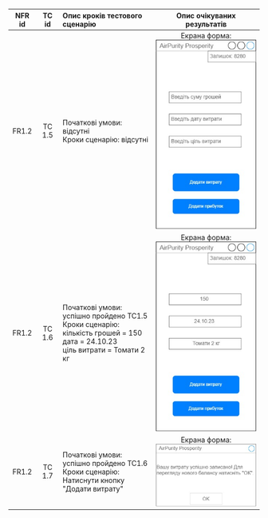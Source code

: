|NFR id|TC id|Опис кроків тестового сценарію|Опис очікуваних результатів|
|:-----:|:-----:|:-----|:-----:|
|FR1.2|TC 1.5|Початкові умови: відсутні<br> Кроки сценарію: відсутні|Екрана форма:<br>![tc1.5](/2-SoftWareDesign/2.8-TestCases/tc1.5.jpg)|
|FR1.2|TC 1.6|Початкові умови: успішно пройдено TC1.5<br> Кроки сценарію:<br>кількість грошей = 150<br> дата = 24.10.23 <br> ціль витрати = Томати 2 кг|Екрана форма:<br>![tc1.6](/2-SoftWareDesign/2.8-TestCases/tc1.6.jpg)|
|FR1.2|TC 1.7|Початкові умови: успішно пройдено TC1.6<br> Кроки сценарію:<br>Натиснути кнопку "Додати витрату"|Екрана форма:<br>![tc1.7](/2-SoftWareDesign/2.8-TestCases/tc1.7.jpg)|
